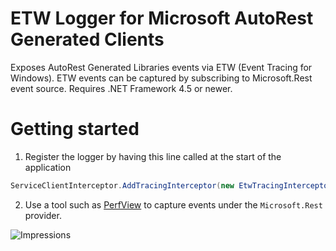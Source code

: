 # ETW Logger for Microsoft AutoRest Generated Clients

Exposes AutoRest Generated Libraries events via ETW (Event Tracing for Windows). ETW events can be captured by subscribing to Microsoft.Rest event source. Requires .NET Framework 4.5 or newer.

# Getting started

1. Register the logger by having this line called at the start of the application
```csharp
ServiceClientInterceptor.AddTracingInterceptor(new EtwTracingInterceptor());
```
2. Use a tool such as [PerfView](http://www.microsoft.com/en-us/download/details.aspx?id=28567) to capture events under the ```Microsoft.Rest``` provider.


![Impressions](https://azure-sdk-impressions.azurewebsites.net/api/impressions/azure-sdk-for-net%2Fsrc%2FSdkCommon%2FClientRuntime.Etw%2FREADME.png)
